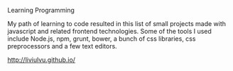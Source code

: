  Learning Programming

My path of learning to code resulted in this list of small projects made with javascript and related frontend technologies. Some of the tools I used include Node.js, npm, grunt, bower, a bunch of css libraries, css preprocessors and a few text editors.

http://liviulvu.github.io/
